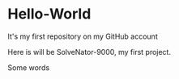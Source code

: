 # Hello-World
It's my first repository on my GitHub account

Here is will be SolveNator-9000, my first project.

Some words



